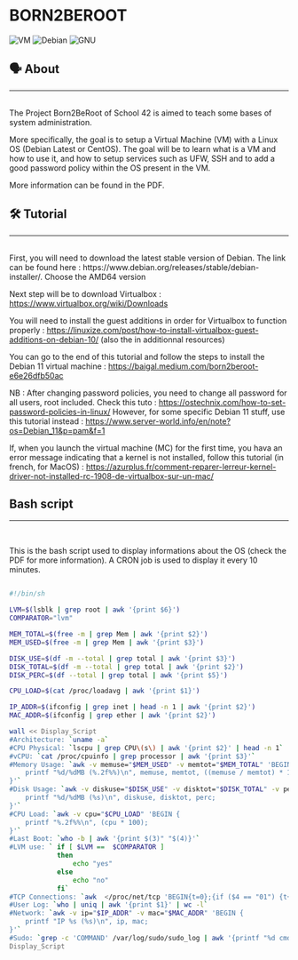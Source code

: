 # BORN2BEROOT
![VM](https://img.shields.io/badge/VirtualBox-21416b?style=for-the-badge&logo=VirtualBox&logoColor=white) ![Debian](https://img.shields.io/badge/Debian-A81D33?style=for-the-badge&logo=debian&logoColor=white) ![GNU](https://img.shields.io/badge/GNU%20Bash-4EAA25?style=for-the-badge&logo=GNU%20Bash&logoColor=white)
<br>
## 🗣️ About
---
<br>
The Project Born2BeRoot of School 42 is aimed to teach some bases of system administration. 

More specifically, the goal is to setup a Virtual Machine (VM) with a Linux OS (Debian Latest or CentOS). The goal will be to learn what is a VM and how to use it, and how to setup services such as UFW, SSH and to add a good password policy within the OS present in the VM.

More information can be found in the PDF.
<br>
## 🛠️ Tutorial
---
<br>
First, you will need to download the latest stable version of Debian. The link can be found here : https://www.debian.org/releases/stable/debian-installer/. Choose the AMD64 version

Next step will be to download Virtualbox : https://www.virtualbox.org/wiki/Downloads

You will need to install the guest additions in order for Virtualbox to function properly : https://linuxize.com/post/how-to-install-virtualbox-guest-additions-on-debian-10/ (also the in additionnal resources)

You can go to the end of this tutorial and follow the steps to install the Debian 11 virtual machine : https://baigal.medium.com/born2beroot-e6e26dfb50ac

NB : After changing password policies, you need to change all password for all users, root included. Check this tuto : https://ostechnix.com/how-to-set-password-policies-in-linux/ However, for some specific Debian 11 stuff, use this tutorial instead : https://www.server-world.info/en/note?os=Debian_11&p=pam&f=1

If, when you launch the virtual machine (MC) for the first time, you hava an error message indicating that a kernel is not installed, follow this tutorial (in french, for MacOS) : https://azurplus.fr/comment-reparer-lerreur-kernel-driver-not-installed-rc-1908-de-virtualbox-sur-un-mac/
<br>
##  Bash script
---
<br>

This is the bash script used to display informations about the OS (check the PDF for more information). A CRON job is used to display it every 10 minutes.

```bash

#!/bin/sh

LVM=$(lsblk | grep root | awk '{print $6}')
COMPARATOR="lvm"

MEM_TOTAL=$(free -m | grep Mem | awk '{print $2}')
MEM_USED=$(free -m | grep Mem | awk '{print $3}')

DISK_USE=$(df -m --total | grep total | awk '{print $3}')
DISK_TOTAL=$(df -m --total | grep total | awk '{print $2}')
DISK_PERC=$(df --total | grep total | awk '{print $5}')

CPU_LOAD=$(cat /proc/loadavg | awk '{print $1}')

IP_ADDR=$(ifconfig | grep inet | head -n 1 | awk '{print $2}')
MAC_ADDR=$(ifconfig | grep ether | awk '{print $2}')

wall << Display_Script
#Architecture: `uname -a`
#CPU Physical: `lscpu | grep CPU\(s\) | awk '{print $2}' | head -n 1`
#vCPU: `cat /proc/cpuinfo | grep processor | awk '{print $3}'` 
#Memory Usage: `awk -v memuse="$MEM_USED" -v memtot="$MEM_TOTAL" 'BEGIN {
	printf "%d/%dMB (%.2f%%)\n", memuse, memtot, ((memuse / memtot) * 100);
}'`
#Disk Usage: `awk -v diskuse="$DISK_USE" -v disktot="$DISK_TOTAL" -v perc="$DISK_PERC" 'BEGIN {
	printf "%d/%dMB (%s)\n", diskuse, disktot, perc;
}'`
#CPU Load: `awk -v cpu="$CPU_LOAD" 'BEGIN {
	printf "%.2f%%\n", (cpu * 100);
}'`         
#Last Boot: `who -b | awk '{print $(3)" "$(4)}'`
#LVM use: ` if [ $LVM ==  $COMPARATOR ]
		   	then
				echo "yes"
			else
				echo "no"
			fi`
#TCP Connections: `awk  </proc/net/tcp 'BEGIN{t=0};{if ($4 == "01") {t++;}};END{printf "%d ESTABLISHED\n", t}'`
#User Log: `who | uniq | awk '{print $1}' | wc -l`
#Network: `awk -v ip="$IP_ADDR" -v mac="$MAC_ADDR" 'BEGIN {
	printf "IP %s (%s)\n", ip, mac;
}'`
#Sudo: `grep -c 'COMMAND' /var/log/sudo/sudo_log | awk '{printf "%d cmd\n", $1}'`
Display_Script

```
